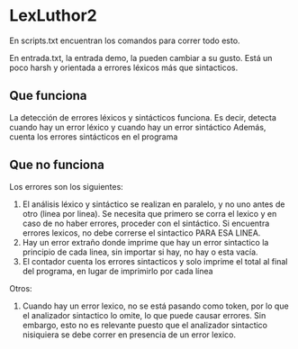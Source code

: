 # LexLuthor2

En scripts.txt encuentran los comandos para correr todo esto. 

En entrada.txt, la entrada demo, la pueden cambiar a su gusto. Está un poco harsh y orientada a errores léxicos más que sintacticos. 

## Que funciona
La detección de errores léxicos y sintácticos funciona. Es decir, detecta cuando hay un error léxico y cuando hay un error sintáctico
Además, cuenta los errores sintácticos en el programa

## Que no funciona
Los errores son los siguientes:
1. El análisis léxico y sintáctico se realizan en paralelo, y no uno antes de otro (linea por linea). Se necesita que primero se corra el lexico y en caso de no haber errores, proceder con el sintáctico. Si encuentra errores lexicos, no debe correrse el sintactico PARA ESA LINEA.
2. Hay un error extraño donde imprime que hay un error sintactico la principio de cada linea, sin importar si hay, no hay o esta vacía.
3. El contador cuenta los errores sintacticos y solo imprime el total al final del programa, en lugar de imprimirlo por cada línea

Otros:
1. Cuando hay un error lexico, no se está pasando como token, por lo que el analizador sintactico lo omite, lo que puede causar errores. Sin embargo, esto no es relevante puesto que el analizador sintactico nisiquiera se debe correr en presencia de un error lexico.
